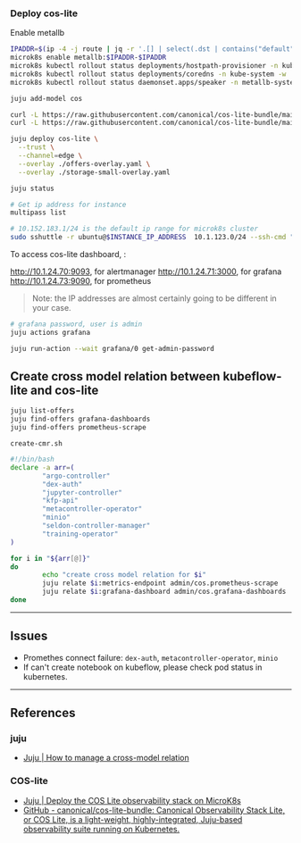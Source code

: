### Deploy cos-lite

Enable metallb

```sh
IPADDR=$(ip -4 -j route | jq -r '.[] | select(.dst | contains("default")) | .prefsrc')
microk8s enable metallb:$IPADDR-$IPADDR
microk8s kubectl rollout status deployments/hostpath-provisioner -n kube-system -w
microk8s kubectl rollout status deployments/coredns -n kube-system -w
microk8s kubectl rollout status daemonset.apps/speaker -n metallb-system -w
```

```sh
juju add-model cos

curl -L https://raw.githubusercontent.com/canonical/cos-lite-bundle/main/overlays/offers-overlay.yaml -O
curl -L https://raw.githubusercontent.com/canonical/cos-lite-bundle/main/overlays/storage-small-overlay.yaml -O

juju deploy cos-lite \
  --trust \
  --channel=edge \
  --overlay ./offers-overlay.yaml \
  --overlay ./storage-small-overlay.yaml

juju status
```

```sh
# Get ip address for instance
multipass list

# 10.152.183.1/24 is the default ip range for microk8s cluster
sudo sshuttle -r ubuntu@$INSTANCE_IP_ADDRESS  10.1.123.0/24 --ssh-cmd "ssh -i /var/snap/multipass/common/data/multipassd/ssh-keys/id_rsa
```

To access cos-lite dashboard, :

http://10.1.24.70:9093, for alertmanager
http://10.1.24.71:3000, for grafana
http://10.1.24.73:9090, for prometheus

> Note: the IP addresses are almost certainly going to be different in your case.


```sh
# grafana password, user is admin
juju actions grafana

juju run-action --wait grafana/0 get-admin-password
```


## Create cross model relation between kubeflow-lite and cos-lite

```sh
juju list-offers
juju find-offers grafana-dashboards
juju find-offers prometheus-scrape
```

`create-cmr.sh`

```bash
#!/bin/bash
declare -a arr=(
        "argo-controller"
        "dex-auth"
        "jupyter-controller"
        "kfp-api"
        "metacontroller-operator"
        "minio"
        "seldon-controller-manager"
        "training-operator"
)

for i in "${arr[@]}"
do
        echo "create cross model relation for $i"
        juju relate $i:metrics-endpoint admin/cos.prometheus-scrape
        juju relate $i:grafana-dashboard admin/cos.grafana-dashboards
done
```

---

## Issues

* Promethes connect failure: `dex-auth`, `metacontroller-operator`, `minio`
* If can't create notebook on kubeflow, please check pod status in kubernetes.

---

## References

### juju

* [Juju | How to manage a cross-model relation](https://juju.is/docs/olm/manage-cross-model-relations)

### COS-lite

* [Juju | Deploy the COS Lite observability stack on MicroK8s](https://juju.is/docs/olm/lma-light)
* [GitHub - canonical/cos-lite-bundle: Canonical Observability Stack Lite, or COS Lite, is a light-weight, highly-integrated, Juju-based observability suite running on Kubernetes.](https://github.com/canonical/cos-lite-bundle)

